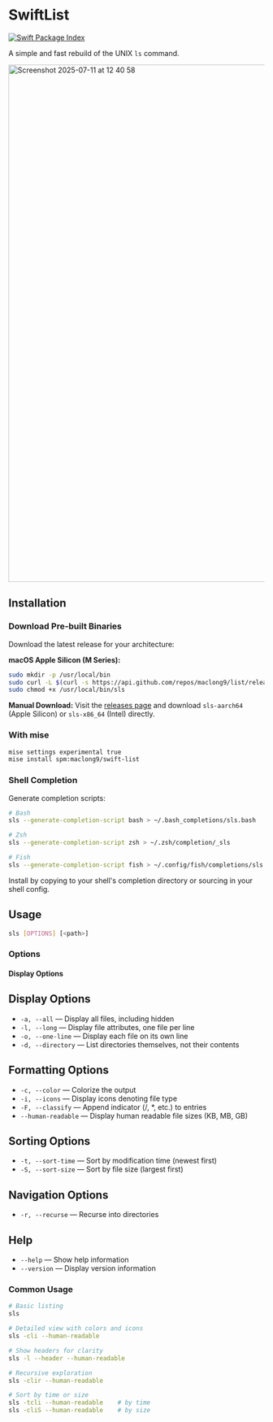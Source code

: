 # SwiftList

[![Swift Package Index](https://img.shields.io/endpoint?url=https%3A%2F%2Fswiftpackageindex.com%2Fapi%2Fpackages%2Fmaclong9%2Flist%2Fbadge%3Ftype%3Dswift-versions)](https://swiftpackageindex.com/maclong9/list)

A simple and fast rebuild of the UNIX `ls` command.

<img width="835" height="1018" alt="Screenshot 2025-07-11 at 12 40 58" src="https://github.com/user-attachments/assets/823505e9-ad33-4e0d-8251-3ef47d48c931" />

## Installation

### Download Pre-built Binaries
Download the latest release for your architecture:

**macOS Apple Silicon (M Series):**
```sh
sudo mkdir -p /usr/local/bin
sudo curl -L $(curl -s https://api.github.com/repos/maclong9/list/releases/latest | grep "browser_download_url.*sls-aarch64" | cut -d\" -f4) -o /usr/local/bin/sls
sudo chmod +x /usr/local/bin/sls
```

**Manual Download:**
Visit the [releases page](https://github.com/maclong9/list/releases) and download `sls-aarch64` (Apple Silicon) or `sls-x86_64` (Intel) directly.

### With mise
```sh
mise settings experimental true
mise install spm:maclong9/swift-list
```

### Shell Completion
Generate completion scripts:
```sh
# Bash
sls --generate-completion-script bash > ~/.bash_completions/sls.bash

# Zsh
sls --generate-completion-script zsh > ~/.zsh/completion/_sls

# Fish
sls --generate-completion-script fish > ~/.config/fish/completions/sls.fish
```

Install by copying to your shell's completion directory or sourcing in your shell config.

## Usage

```sh
sls [OPTIONS] [<path>]
```

### Options

#### Display Options

## Display Options
- `-a, --all` — Display all files, including hidden
- `-l, --long` — Display file attributes, one file per line
- `-o, --one-line` — Display each file on its own line
- `-d, --directory` — List directories themselves, not their contents

## Formatting Options
- `-c, --color` — Colorize the output
- `-i, --icons` — Display icons denoting file type
- `-F, --classify` — Append indicator (/, *, etc.) to entries
- `--human-readable` — Display human readable file sizes (KB, MB, GB)

## Sorting Options
- `-t, --sort-time` — Sort by modification time (newest first)
- `-S, --sort-size` — Sort by file size (largest first)

## Navigation Options
- `-r, --recurse` — Recurse into directories

## Help
- `--help` — Show help information
- `--version` — Display version information

### Common Usage

```sh
# Basic listing
sls

# Detailed view with colors and icons
sls -cli --human-readable

# Show headers for clarity
sls -l --header --human-readable

# Recursive exploration
sls -clir --human-readable

# Sort by time or size
sls -tcli --human-readable    # by time
sls -cliS --human-readable    # by size
```
